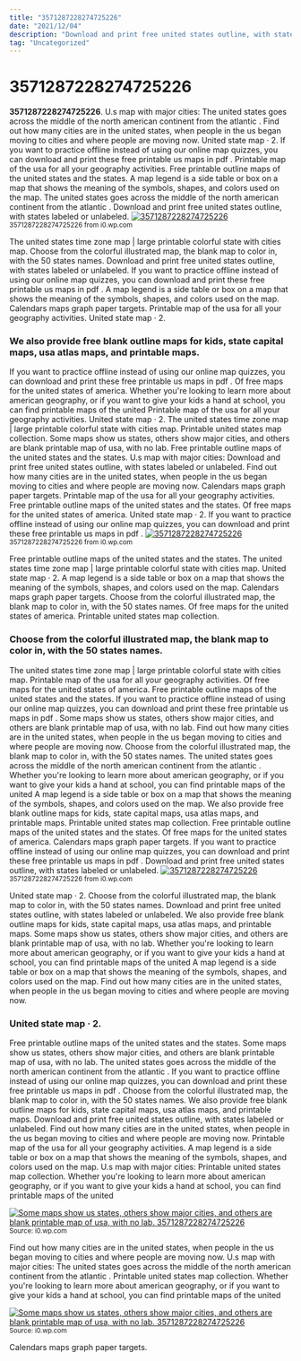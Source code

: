 ```yaml
---
title: "3571287228274725226"
date: "2021/12/04"
description: "Download and print free united states outline, with states labeled or unlabeled."
tag: "Uncategorized"
---
```


# 3571287228274725226
**3571287228274725226**. U.s map with major cities: The united states goes across the middle of the north american continent from the atlantic . Find out how many cities are in the united states, when people in the us began moving to cities and where people are moving now. United state map · 2. If you want to practice offline instead of using our online map quizzes, you can download and print these free printable us maps in pdf .
Printable map of the usa for all your geography activities. Free printable outline maps of the united states and the states. A map legend is a side table or box on a map that shows the meaning of the symbols, shapes, and colors used on the map. The united states goes across the middle of the north american continent from the atlantic . Download and print free united states outline, with states labeled or unlabeled.
[![3571287228274725226](https://i0.wp.com/B00OJM8MN2 "3571287228274725226")](https://i0.wp.com/B00OJM8MN2)
<small>3571287228274725226 from i0.wp.com</small>

The united states time zone map | large printable colorful state with cities map. Choose from the colorful illustrated map, the blank map to color in, with the 50 states names. Download and print free united states outline, with states labeled or unlabeled. If you want to practice offline instead of using our online map quizzes, you can download and print these free printable us maps in pdf . A map legend is a side table or box on a map that shows the meaning of the symbols, shapes, and colors used on the map. Calendars maps graph paper targets. Printable map of the usa for all your geography activities. United state map · 2.

### We also provide free blank outline maps for kids, state capital maps, usa atlas maps, and printable maps.
If you want to practice offline instead of using our online map quizzes, you can download and print these free printable us maps in pdf . Of free maps for the united states of america. Whether you&#039;re looking to learn more about american geography, or if you want to give your kids a hand at school, you can find printable maps of the united Printable map of the usa for all your geography activities. United state map · 2. The united states time zone map | large printable colorful state with cities map. Printable united states map collection. Some maps show us states, others show major cities, and others are blank printable map of usa, with no lab. Free printable outline maps of the united states and the states. U.s map with major cities: Download and print free united states outline, with states labeled or unlabeled. Find out how many cities are in the united states, when people in the us began moving to cities and where people are moving now. Calendars maps graph paper targets.
Printable map of the usa for all your geography activities. Free printable outline maps of the united states and the states. Of free maps for the united states of america. United state map · 2. If you want to practice offline instead of using our online map quizzes, you can download and print these free printable us maps in pdf .
[![3571287228274725226](https://i0.wp.com/B00OJM8MN2 "3571287228274725226")](https://i0.wp.com/B00OJM8MN2)
<small>3571287228274725226 from i0.wp.com</small>

Free printable outline maps of the united states and the states. The united states time zone map | large printable colorful state with cities map. United state map · 2. A map legend is a side table or box on a map that shows the meaning of the symbols, shapes, and colors used on the map. Calendars maps graph paper targets. Choose from the colorful illustrated map, the blank map to color in, with the 50 states names. Of free maps for the united states of america. Printable united states map collection.

### Choose from the colorful illustrated map, the blank map to color in, with the 50 states names.
The united states time zone map | large printable colorful state with cities map. Printable map of the usa for all your geography activities. Of free maps for the united states of america. Free printable outline maps of the united states and the states. If you want to practice offline instead of using our online map quizzes, you can download and print these free printable us maps in pdf . Some maps show us states, others show major cities, and others are blank printable map of usa, with no lab. Find out how many cities are in the united states, when people in the us began moving to cities and where people are moving now. Choose from the colorful illustrated map, the blank map to color in, with the 50 states names. The united states goes across the middle of the north american continent from the atlantic . Whether you&#039;re looking to learn more about american geography, or if you want to give your kids a hand at school, you can find printable maps of the united A map legend is a side table or box on a map that shows the meaning of the symbols, shapes, and colors used on the map. We also provide free blank outline maps for kids, state capital maps, usa atlas maps, and printable maps. Printable united states map collection.
Free printable outline maps of the united states and the states. Of free maps for the united states of america. Calendars maps graph paper targets. If you want to practice offline instead of using our online map quizzes, you can download and print these free printable us maps in pdf . Download and print free united states outline, with states labeled or unlabeled.
[![3571287228274725226](https://i0.wp.com/B00OJM8MN2 "3571287228274725226")](https://i0.wp.com/B00OJM8MN2)
<small>3571287228274725226 from i0.wp.com</small>

United state map · 2. Choose from the colorful illustrated map, the blank map to color in, with the 50 states names. Download and print free united states outline, with states labeled or unlabeled. We also provide free blank outline maps for kids, state capital maps, usa atlas maps, and printable maps. Some maps show us states, others show major cities, and others are blank printable map of usa, with no lab. Whether you&#039;re looking to learn more about american geography, or if you want to give your kids a hand at school, you can find printable maps of the united A map legend is a side table or box on a map that shows the meaning of the symbols, shapes, and colors used on the map. Find out how many cities are in the united states, when people in the us began moving to cities and where people are moving now.

### United state map · 2.
Free printable outline maps of the united states and the states. Some maps show us states, others show major cities, and others are blank printable map of usa, with no lab. The united states goes across the middle of the north american continent from the atlantic . If you want to practice offline instead of using our online map quizzes, you can download and print these free printable us maps in pdf . Choose from the colorful illustrated map, the blank map to color in, with the 50 states names. We also provide free blank outline maps for kids, state capital maps, usa atlas maps, and printable maps. Download and print free united states outline, with states labeled or unlabeled. Find out how many cities are in the united states, when people in the us began moving to cities and where people are moving now. Printable map of the usa for all your geography activities. A map legend is a side table or box on a map that shows the meaning of the symbols, shapes, and colors used on the map. U.s map with major cities: Printable united states map collection. Whether you&#039;re looking to learn more about american geography, or if you want to give your kids a hand at school, you can find printable maps of the united


[![Some maps show us states, others show major cities, and others are blank printable map of usa, with no lab. 3571287228274725226](https://www.amazon.com/Kids-Area-Children-Playroom-Nursery/dp/B00OJM8MN2?source=ps-sl-shoppingads-lpcontext&amp;ref_=fplfs&amp;psc=1&amp;smid=A22SRM5AZO37HA "3571287228274725226")](https://i0.wp.com/B00OJM8MN2)
<small>Source: i0.wp.com</small>

Find out how many cities are in the united states, when people in the us began moving to cities and where people are moving now. U.s map with major cities: The united states goes across the middle of the north american continent from the atlantic . Printable united states map collection. Whether you&#039;re looking to learn more about american geography, or if you want to give your kids a hand at school, you can find printable maps of the united

[![Some maps show us states, others show major cities, and others are blank printable map of usa, with no lab. 3571287228274725226](https://www.amazon.com/Kids-Area-Children-Playroom-Nursery/dp/B00OJM8MN2?source=ps-sl-shoppingads-lpcontext&amp;ref_=fplfs&amp;psc=1&amp;smid=A22SRM5AZO37HA "3571287228274725226")](https://i0.wp.com/B00OJM8MN2)
<small>Source: i0.wp.com</small>

Calendars maps graph paper targets.
